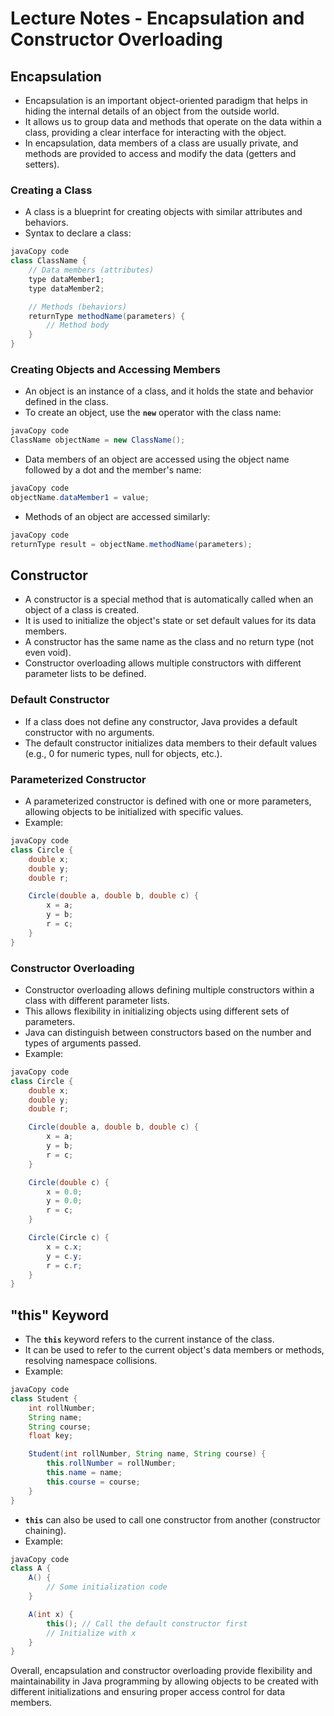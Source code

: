# **Lecture Notes - Encapsulation and Constructor Overloading**

## **Encapsulation**

- Encapsulation is an important object-oriented paradigm that helps in hiding the internal details of an object from the outside world.
- It allows us to group data and methods that operate on the data within a class, providing a clear interface for interacting with the object.
- In encapsulation, data members of a class are usually private, and methods are provided to access and modify the data (getters and setters).

### **Creating a Class**

- A class is a blueprint for creating objects with similar attributes and behaviors.
- Syntax to declare a class:

```java
javaCopy code
class ClassName {
    // Data members (attributes)
    type dataMember1;
    type dataMember2;

    // Methods (behaviors)
    returnType methodName(parameters) {
        // Method body
    }
}

```

### **Creating Objects and Accessing Members**

- An object is an instance of a class, and it holds the state and behavior defined in the class.
- To create an object, use the **`new`** operator with the class name:

```java
javaCopy code
ClassName objectName = new ClassName();

```

- Data members of an object are accessed using the object name followed by a dot and the member's name:

```java
javaCopy code
objectName.dataMember1 = value;

```

- Methods of an object are accessed similarly:

```java
javaCopy code
returnType result = objectName.methodName(parameters);

```

## **Constructor**

- A constructor is a special method that is automatically called when an object of a class is created.
- It is used to initialize the object's state or set default values for its data members.
- A constructor has the same name as the class and no return type (not even void).
- Constructor overloading allows multiple constructors with different parameter lists to be defined.

### **Default Constructor**

- If a class does not define any constructor, Java provides a default constructor with no arguments.
- The default constructor initializes data members to their default values (e.g., 0 for numeric types, null for objects, etc.).

### **Parameterized Constructor**

- A parameterized constructor is defined with one or more parameters, allowing objects to be initialized with specific values.
- Example:

```java
javaCopy code
class Circle {
    double x;
    double y;
    double r;

    Circle(double a, double b, double c) {
        x = a;
        y = b;
        r = c;
    }
}

```

### **Constructor Overloading**

- Constructor overloading allows defining multiple constructors within a class with different parameter lists.
- This allows flexibility in initializing objects using different sets of parameters.
- Java can distinguish between constructors based on the number and types of arguments passed.
- Example:

```java
javaCopy code
class Circle {
    double x;
    double y;
    double r;

    Circle(double a, double b, double c) {
        x = a;
        y = b;
        r = c;
    }

    Circle(double c) {
        x = 0.0;
        y = 0.0;
        r = c;
    }

    Circle(Circle c) {
        x = c.x;
        y = c.y;
        r = c.r;
    }
}

```

## **"this" Keyword**

- The **`this`** keyword refers to the current instance of the class.
- It can be used to refer to the current object's data members or methods, resolving namespace collisions.
- Example:

```java
javaCopy code
class Student {
    int rollNumber;
    String name;
    String course;
    float key;

    Student(int rollNumber, String name, String course) {
        this.rollNumber = rollNumber;
        this.name = name;
        this.course = course;
    }
}

```

- **`this`** can also be used to call one constructor from another (constructor chaining).
- Example:

```java
javaCopy code
class A {
    A() {
        // Some initialization code
    }

    A(int x) {
        this(); // Call the default constructor first
        // Initialize with x
    }
}

```

Overall, encapsulation and constructor overloading provide flexibility and maintainability in Java programming by allowing objects to be created with different initializations and ensuring proper access control for data members.